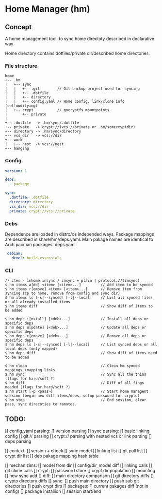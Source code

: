 # Home Manager (hm)

## Concept

 A home management tool, to sync home directoty described in declarative way.

 Home directory contains dotfiles/private dir/described home directories.


### File structure

```
home
+-- .hm
|   +-- sync
|   |   +-- .git        // Git backup project used for syncing
|   |   +-- .dotfile
|   |   +-- directory
|   |   +-- config.yaml // Home config, link/clone info (selfmodifying)
|   +-- crypt           // gocryptfs mountpoints
|       +-- private
|
+-- .dotfile  -> .hm/sync/.dotfile
+-- private   -> crypt://(vcs://private or .hm/somecryptdir)
+-- directory -> .hm/sync/directory
+-- vcs_dir   -> vcs://dir
+-- work
|   +-- nest  -> vcs://nest
+-- hanging
```

### Config

```yaml
version: 1

deps:
  - package

sync:
  .dotfile: .dotfile
  directory: directory
  vcs_dir: vcs://dir
  private: crypt://vcs://private
```


### Debs

 Dependence are loaded in distro/os independed ways.
 Package mappings are described in share/hm/deps.yaml.
 Main pakage names are identical to Arch pacman packages.
 deps.yaml:
```yaml
 debian:
   devel: build-essensials

```


### CLI

```
// item - inhome:insync / insync = plain | protocol://(insync)
$ hm items a[dd] <item> [<item>...]         // Add item to be synced
$ hm items r[emove] <item> [<item>...]      // Remove item from syncing (cp to home, remove from config and sync dir)
$ hm items ls [-s|--synced] [-l|--local]    // List all synced files or all already installed items
$ hm items diff                             // Show diff of items to be added

$ hm deps i[nstall] [<deb>...]              // Install all deps or specific deps
$ hm deps u[pdate] [<deb>...]               // Update all deps or specific deps
$ hm deps r[emove] [<deb>...]               // Remove all deps or specific deps
$ hm deps ls [-s|--synced] [-l|--local]     // List synced deps or all local deps (only mapped)
$ hm deps diff                              // Show diff of items need to be added

$ hm clean                                  // Clean hm synced mappings (mapping links
$ hm sync                                   // Sync all the thins (flags for hard/soft ?)
$ hm diff                                   // Diff of all fings needed (flags for hard/soft ?)
$ hm start [-p <pass>]                      // Start home managent session (begin new diff items/deps, setup password for crypto)
$ hm stop                                   // End session, clear pass, sync direcoties to remotes.
```


## TODO:

[] config.yaml parsing:
    [] version parsing
    [] sync parsing:
        [] basic linking config
        [] git:// parsing
        [] crypt:// parsing with nested vcs or link parsing
    [] deps parsing

[] context:
    [] version + check
    [] sync model
       [] linking list
       [] git pull list
       [] crypt dir list
    [] deb pakage mapping hash table

[] mechanizims:
    [] model from dir
    [] config/dir_model diff
    [] linking calls
    [] git clone calls
    [] crypt:
        [] password store
        [] crypt dir population
        [] mounting
    [] new sync add
    [] diff:
        [] main directory comparison
        [] git directory diffs
        [] crypto directory diffs
    [] sync:
        [] push main directory
        [] push sub git directories
        [] push crypt dirs
    [] packages:
        [] current pakages diff (not in config)
        [] package installion
    [] session start/end


